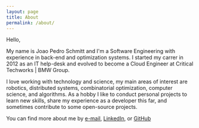 ```yaml
---
layout: page
title: About
permalink: /about/
---
```


Hello,

My name is Joao Pedro Schmitt and I'm a Software Engineering with experience in back-end and optimization systems.
I started my carrer in 2012 as an IT help-desk and evolved to become a Cloud Engineer at Critical Techworks | BMW Group.

I love working with technology and science, my main areas of interest are robotics, distributed systems, combinatorial optimization, computer science, and algorithms.
As a hobby I like to conduct personal projects to learn new skills, share my experience as a developer this far, and sometimes contribute to some open-source projects.

You can find more about me by [e-mail](mailto:schmittjoaopedro@gmail.com), [LinkedIn](https://www.linkedin.com/in/joao-pedro-schmitt-60847470/), or [GitHub](https://github.com/schmittjoaopedro)